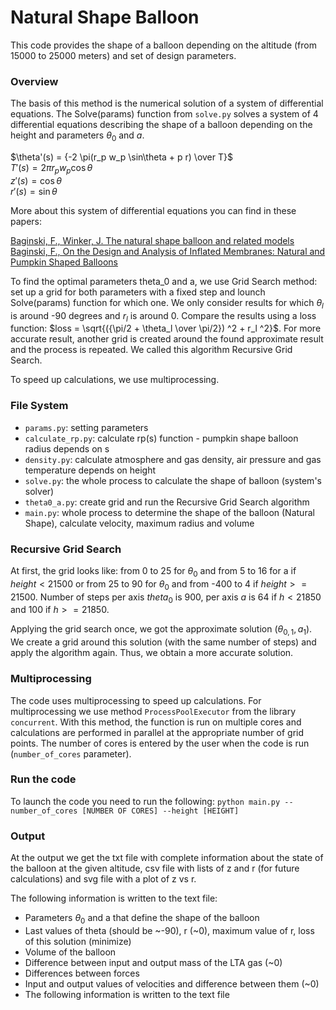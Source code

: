 # Natural Shape Balloon 

This code provides the shape of a balloon depending on the altitude (from 15000 to 25000 meters) and set of design parameters.   

### Overview
The basis of this method is the numerical solution of a system of differential equations. The Solve(params) function from `solve.py` solves a system of 4 differential equations describing the shape of a balloon depending on the height and parameters $\theta_0$ and $a$.

$\theta'(s) = {-2 \pi(r_p w_p \sin\theta + p r) \over T}$ \
$T'(s) = 2 \pi r_p w_p \cos\theta$ \
$z'(s) = \cos\theta$ \
$r'(s) = \sin\theta$ 

More about this system of differential equations you can find in these papers:

[Baginski, F., Winker, J. The natural shape balloon and related models](https://doi.org/10.1016/j.asr.2003.10.030) \
[Baginski, F., On the Design and Analysis of Inflated Membranes: Natural and Pumpkin Shaped Balloons](https://www.jstor.org/stable/4096199)  

To find the optimal parameters theta_0 and a, we use Grid Search method: set up a grid for both parameters with a fixed step and lounch Solve(params) function for which one. We only consider results for which $\theta_l$ is around -90 degrees and $r_l$ is around 0. Compare the results using a loss function: $loss = \sqrt{({\pi/2 + \theta_l \over \pi/2}) ^2 + r_l ^2}$. For more accurate result, another grid is created around the found approximate result and the process is repeated. We called this algorithm Recursive Grid Search.

To speed up calculations, we use multiprocessing.

### File System
* `params.py`: setting parameters
* `calculate_rp.py`: calculate rp(s) function - pumpkin shape balloon radius depends on s
* `density.py`: calculate atmosphere and gas density, air pressure and gas temperature depends on height
* `solve.py`: the whole process to calculate the shape of balloon (system's solver)
* `theta0_a.py`: create grid and run the Recursive Grid Search algorithm
* `main.py`: whole process to determine the shape of the balloon (Natural Shape), calculate velocity, maximum radius and volume  

### Recursive Grid Search

At first, the grid looks like: from 0 to 25 for $\theta_0$ and from 5 to 16 for a if $height < 21500$ or from 25 to 90 for $\theta_0$ and from -400 to 4 if $height >= 21500$. Number of steps per axis $theta_0$ is 900, per axis $a$ is 64 if $h < 21850$ and 100 if $h >= 21850$. 

Applying the grid search once, we got the approximate solution $(\theta_{0, 1}, a_1)$. We create a grid around this solution (with the same number of steps) and apply the algorithm again. Thus, we obtain a more accurate solution.

### Multiprocessing
The code uses multiprocessing to speed up calculations. For multiprocessing we use method `ProcessPoolExecutor` from the library `concurrent`. With this method, the function is run on multiple cores and calculations are performed in parallel at the appropriate number of grid points. The number of cores is entered by the user when the code is run (`number_of_cores` parameter).  

### Run the code
To launch the code you need to run the following: 
`python main.py --number_of_cores [NUMBER OF CORES] --height [HEIGHT]`


### Output
At the output we get the txt file with complete information about the state of the balloon at the given altitude, csv file with lists of z and r (for future calculations) and svg file with a plot of z vs r. 

The following information is written to the text file:
* Parameters $\theta_0$ and a that define the shape of the balloon
* Last values of theta (should be ~-90), r (~0), maximum value of r, loss of this solution (minimize)
* Volume of the balloon
* Difference between input and output mass of the LTA gas (~0)
* Differences between forces
* Input and output values of velocities and difference between them (~0)
* The following information is written to the text file
